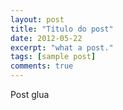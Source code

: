 ```yaml
---
layout: post
title: "Título do post"
date: 2012-05-22
excerpt: "what a post."
tags: [sample post]
comments: true
---
```


Post glua
